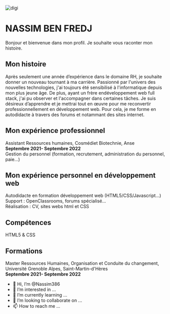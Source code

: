 ![digi](https://user-images.githubusercontent.com/114951573/195952996-a9845418-f587-4c2c-9ce4-8d840065deed.jpg)
<!DOCTYPE HTML>
<html>
<head>
	<meta charset="utf-8" />
	<link rel="stylesheet" href="CSS.css" />
	<body>
		<h1>NASSIM BEN FREDJ</h1>
		<p>Bonjour et bienvenue dans mon profil. Je souhaite vous raconter mon histoire.</p>
		<h2>Mon histoire</h2>
		<p class="paragraphehistoire">Après seulement une année d’expérience dans le domaine RH, je souhaite donner un nouveau tournant à ma carrière. Passionné par l'univers des nouvelles technologies, j'ai toujours été sensibilisé à l'informatique depuis mon plus jeune âge. De plus, ayant un frère endéveloppement web full stack, j'ai pu observer et l'accompagner dans certaines tâches. Je suis désireux d’apprendre et je mettrai tout en œuvre pour me reconvertir professionnellement en développement web. Pour cela, je me forme en autodidacte à travers des forums et notammant des sites internet.</p>
		<h2 class="pro">Mon expérience professionnel</h2>
		<p class="rh">Assistant Ressources humaines, Cosmédiet Biotechnie, Anse<br><strong>Septembre 2021- Septembre 2022</strong><br>
		Gestion du personnel (formation, recrutement, administration du personnel, paie...)</p>
		<h2>Mon expérience personnel en développement web</h2>
		<p class="dev">Autodidacte en formation développement web (HTML5/CSS/Javascript...)<br>
			Support : OpenClassrooms, forums spécialisé...<br>
			Réalisation : CV, sites webs html et CSS</p>
			<h2>Compétences</h2>
			<p>HTML5 & CSS</p>
			<h2>Formations</h2>
			<p>Master Ressources Humaines, Organisation et Conduite du changement, Université Grenoble Alpes, Saint-Martin-d'Hères<br><strong>Septembre 2021- Septembre 2022</strong><br>

- 👋 Hi, I’m @Nassim386
- 👀 I’m interested in ...
- 🌱 I’m currently learning ...
- 💞️ I’m looking to collaborate on ...
- 📫 How to reach me ...

<!---
Nassim386/Nassim386 is a ✨ special ✨ repository because its `README.md` (this file) appears on your GitHub profile.
You can click the Preview link to take a look at your changes.
--->

